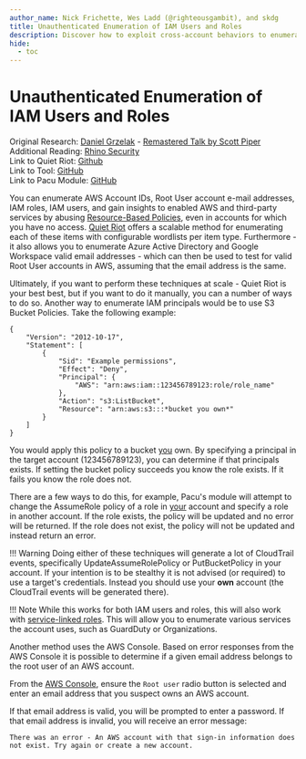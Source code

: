 ```yaml
---
author_name: Nick Frichette, Wes Ladd (@righteousgambit), and skdg
title: Unauthenticated Enumeration of IAM Users and Roles
description: Discover how to exploit cross-account behaviors to enumerate IAM users and roles in another AWS account without authentication.
hide:
  - toc
---
```


# Unauthenticated Enumeration of IAM Users and Roles  

Original Research: [Daniel Grzelak](https://twitter.com/dagrz) - [Remastered Talk by Scott Piper](https://www.youtube.com/watch?v=8ZXRw4Ry3mQ)  
Additional Reading: [Rhino Security](https://rhinosecuritylabs.com/aws/aws-role-enumeration-iam-p2/)  
Link to Quiet Riot: [Github](https://github.com/righteousgambitresearch/quiet-riot)  
Link to Tool: [GitHub](https://github.com/Frichetten/enumate_iam_using_bucket_policy)  
Link to Pacu Module: [GitHub](https://github.com/RhinoSecurityLabs/pacu/tree/master/pacu/modules/iam__enum_roles)  

You can enumerate AWS Account IDs, Root User account e-mail addresses, IAM roles, IAM users, and gain insights to enabled AWS and third-party services by abusing [Resource-Based Policies](https://docs.aws.amazon.com/IAM/latest/UserGuide/access_policies.html#policies_resource-based), even in accounts for which you have no access. [Quiet Riot](https://github.com/righteousgambitresearch/quiet-riot) offers a scalable method for enumerating each of these items with configurable wordlists per item type. Furthermore - it also allows you to enumerate Azure Active Directory and Google Workspace valid email addresses - which can then be used to test for valid Root User accounts in AWS, assuming that the email address is the same.

Ultimately, if you want to perform these techniques at scale - Quiet Riot is your best best, but if you want to do it manually, you can a number of ways to do so. Another way to enumerate IAM principals would be to use S3 Bucket Policies. Take the following example:

```
{
    "Version": "2012-10-17",
    "Statement": [
        {
            "Sid": "Example permissions",
            "Effect": "Deny",
            "Principal": {
                "AWS": "arn:aws:iam::123456789123:role/role_name"
            },
            "Action": "s3:ListBucket",
            "Resource": "arn:aws:s3:::*bucket you own*"
        }
    ]
}
```

You would apply this policy to a bucket <ins>you</ins> own. By specifying a principal in the target account (123456789123), you can determine if that principals exists. If setting the bucket policy succeeds you know the role exists. If it fails you know the role does not.

There are a few ways to do this, for example, Pacu's module will attempt to change the AssumeRole policy of a role in <ins>your</ins> account and specify a role in another account. If the role exists, the policy will be updated and no error will be returned. If the role does not exist, the policy will not be updated and instead return an error.

!!! Warning
    Doing either of these techniques will generate a lot of CloudTrail events, specifically UpdateAssumeRolePolicy or PutBucketPolicy in your account. If your intention is to be stealthy it is not advised (or required) to use a target's credentials. Instead you should use your **own** account (the CloudTrail events will be generated there).
    
!!! Note
    While this works for both IAM users and roles, this will also work with [service-linked roles](https://docs.aws.amazon.com/IAM/latest/UserGuide/using-service-linked-roles.html). This will allow you to enumerate various services the account uses, such as GuardDuty or Organizations.

Another method uses the AWS Console. Based on error responses from the AWS Console it is possible to determine if a given email address belongs to the root user of an AWS account.

From the [AWS Console](https://console.aws.amazon.com/), ensure the `Root user` radio button is selected and enter an email address that you suspect owns an AWS account. 

If that email address is valid, you will be prompted to enter a password. If that email address is invalid, you will receive an error message:

```
There was an error - An AWS account with that sign-in information does not exist. Try again or create a new account.
```
